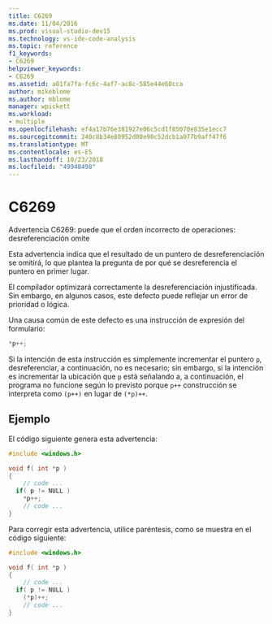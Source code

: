 ```yaml
---
title: C6269
ms.date: 11/04/2016
ms.prod: visual-studio-dev15
ms.technology: vs-ide-code-analysis
ms.topic: reference
f1_keywords:
- C6269
helpviewer_keywords:
- C6269
ms.assetid: a01fa7fa-fc6c-4af7-ac8c-585e44e60cca
author: mikeblome
ms.author: mblome
manager: wpickett
ms.workload:
- multiple
ms.openlocfilehash: ef4a17b76e381927e06c5cd1f85070e835e1ecc7
ms.sourcegitcommit: 240c8b34e80952d00e90c52dcb1a077b9aff47f6
ms.translationtype: MT
ms.contentlocale: es-ES
ms.lasthandoff: 10/23/2018
ms.locfileid: "49948498"
---
```

# <a name="c6269"></a>C6269

Advertencia C6269: puede que el orden incorrecto de operaciones: desreferenciación omite

Esta advertencia indica que el resultado de un puntero de desreferenciación se omitirá, lo que plantea la pregunta de por qué se desreferencia el puntero en primer lugar.

El compilador optimizará correctamente la desreferenciación injustificada. Sin embargo, en algunos casos, este defecto puede reflejar un error de prioridad o lógica.

Una causa común de este defecto es una instrucción de expresión del formulario:

```cpp
*p++;
```

Si la intención de esta instrucción es simplemente incrementar el puntero `p`, desreferenciar, a continuación, no es necesario; sin embargo, si la intención es incrementar la ubicación que `p` está señalando a, a continuación, el programa no funcione según lo previsto porque `p++` construcción se interpreta como `(p++)` en lugar de `(*p)++`.

## <a name="example"></a>Ejemplo

El código siguiente genera esta advertencia:

```cpp
#include <windows.h>

void f( int *p )
{
    // code ...
  if( p != NULL )
    *p++;
    // code ...
}
```

Para corregir esta advertencia, utilice paréntesis, como se muestra en el código siguiente:

```cpp
#include <windows.h>

void f( int *p )
{
    // code ...
  if( p != NULL )
    (*p)++;
    // code ...
}
```